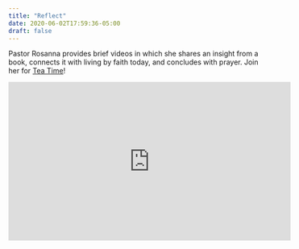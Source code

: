 ```yaml
---
title: "Reflect"
date: 2020-06-02T17:59:36-05:00
draft: false
---
```


Pastor Rosanna provides brief videos in which she shares an insight from a book, connects it with living by faith today, and concludes with prayer. Join her for [Tea Time](https://www.youtube.com/channel/UC7GCqiHtl7JXZln1_fzePSg)!

<iframe width="560" height="315" src="https://www.youtube.com/embed/videoseries?list=PLapVdTsxVE03MUBsGn4Cy6VEsTjjwDvGI" frameborder="0" allow="accelerometer; autoplay; encrypted-media; gyroscope; picture-in-picture" allowfullscreen></iframe>

